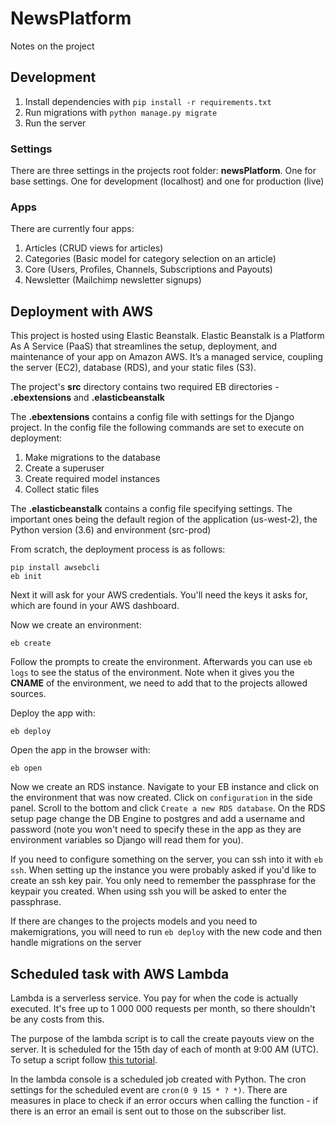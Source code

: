 # NewsPlatform

Notes on the project

## Development

1. Install dependencies with `pip install -r requirements.txt`
2. Run migrations with `python manage.py migrate`
3. Run the server

### Settings

There are three settings in the projects root folder: **newsPlatform**. One for base settings. One for development (localhost) and one for production (live)

### Apps

There are currently four apps:

1. Articles (CRUD views for articles)
2. Categories (Basic model for category selection on an article)
3. Core (Users, Profiles, Channels, Subscriptions and Payouts)
4. Newsletter (Mailchimp newsletter signups)

## Deployment with AWS

This project is hosted using Elastic Beanstalk. Elastic Beanstalk is a Platform As A Service (PaaS) that streamlines the setup, deployment, and maintenance of your app on Amazon AWS. It’s a managed service, coupling the server (EC2), database (RDS), and your static files (S3).

The project's **src** directory contains two required EB directories - **.ebextensions** and **.elasticbeanstalk**

The **.ebextensions** contains a config file with settings for the Django project. In the config file the following commands are set to execute on deployment:

1. Make migrations to the database
2. Create a superuser
3. Create required model instances
4. Collect static files

The **.elasticbeanstalk** contains a config file specifying settings. The important ones being the default region of the application (us-west-2), the Python version (3.6) and environment (src-prod)

From scratch, the deployment process is as follows:

```
pip install awsebcli
eb init
```

Next it will ask for your AWS credentials. You'll need the keys it asks for, which are found in your AWS dashboard.

Now we create an environment:

```
eb create
```

Follow the prompts to create the environment. Afterwards you can use `eb logs` to see the status of the environment. Note when it gives you the **CNAME** of the environment, we need to add that to the projects allowed sources.

Deploy the app with:

```
eb deploy
```

Open the app in the browser with:

```
eb open
```

Now we create an RDS instance. Navigate to your EB instance and click on the environment that was now created. Click on `configuration` in the side panel. Scroll to the bottom and click `Create a new RDS database`. On the RDS setup page change the DB Engine to postgres and add a username and password (note you won't need to specify these in the app as they are environment variables so Django will read them for you).

If you need to configure something on the server, you can ssh into it with `eb ssh`. When setting up the instance you were probably asked if you'd like to create an ssh key pair. You only need to remember the passphrase for the keypair you created. When using ssh you will be asked to enter the passphrase.

If there are changes to the projects models and you need to makemigrations, you will need to run `eb deploy` with the new code and then handle migrations on the server

## Scheduled task with AWS Lambda

Lambda is a serverless service. You pay for when the code is actually executed. It's free up to 1 000 000 requests per month, so there shouldn't be any costs from this.

The purpose of the lambda script is to call the create payouts view on the server. It is scheduled for the 15th day of each of month at 9:00 AM (UTC). To setup a script follow [this tutorial](https://docs.aws.amazon.com/lambda/latest/dg/with-scheduledevents-example.html).

In the lambda console is a scheduled job created with Python. The cron settings for the scheduled event are `cron(0 9 15 * ? *)`. There are measures in place to check if an error occurs when calling the function - if there is an error an email is sent out to those on the subscriber list.
